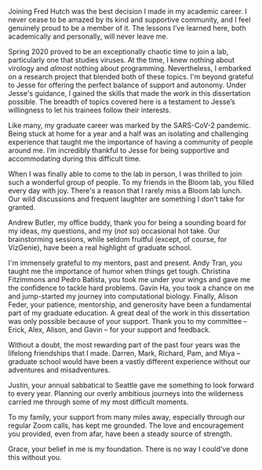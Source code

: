 Joining Fred Hutch was the best decision I made in my academic career. I never cease to be amazed by its kind and supportive community, and I feel genuinely proud to be a member of it. The lessons I’ve learned here, both academically and personally, will never leave me.

Spring 2020 proved to be an exceptionally chaotic time to join a lab, particularly one that studies viruses. At the time, I knew nothing about virology and *almost* nothing about programming. Nevertheless, I embarked on a research project that blended both of these topics. I'm beyond grateful to Jesse for offering the perfect balance of support and autonomy. Under Jesse's guidance, I gained the skills that made the work in this dissertation possible. The breadth of topics covered here is a testament to Jesse’s willingness to let his trainees follow their interests.

Like many, my graduate career was marked by the SARS-CoV-2 pandemic. Being stuck at home for a year and a half was an isolating and challenging experience that taught me the importance of having a community of people around me. I’m incredibly thankful to Jesse for being supportive and accommodating during this difficult time.

When I was finally able to come to the lab in person, I was thrilled to join such a wonderful group of people. To my friends in the Bloom lab, you filled every day with joy. There's a reason that I rarely miss a Bloom lab lunch. Our wild discussions and frequent laughter are something I don't take for granted.

Andrew Butler, my office buddy, thank you for being a sounding board for my ideas, my questions, and my (*not so*) occasional hot take. Our brainstorming sessions, while seldom fruitful (except, of course, for VizGenie), have been a real highlight of graduate school.

I'm immensely grateful to my mentors, past and present. Andy Tran, you taught me the importance of humor when things get tough. Christina Fitzimmons and Pedro Batista, you took me under your wings and gave me the confidence to tackle hard problems. Gavin Ha, you took a chance on me and jump-started my journey into computational biology. Finally, Alison Feder, your patience, mentorship, and generosity have been a fundamental part of my graduate education. A great deal of the work in this dissertation was only possible because of your support. Thank you to my committee – Erick, Alex, Alison, and Gavin – for your support and feedback.

Without a doubt, the most rewarding part of the past four years was the lifelong friendships that I made. Darren, Mark, Richard, Pam, and Miya – graduate school would have been a vastly different experience without our adventures and misadventures.

Justin, your annual sabbatical to Seattle gave me something to look forward to every year. Planning our overly ambitious journeys into the wilderness carried me through some of my most difficult moments.

To my family, your support from many miles away, especially through our regular Zoom calls, has kept me grounded. The love and encouragement you provided, even from afar, have been a steady source of strength.

Grace, your belief in me is my foundation. There is no way I could've done this without you.
